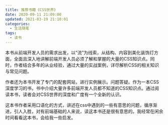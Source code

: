 ```yaml
---
title: 推荐书籍《CSS世界》
date: 2020-09-11 21:09:00
updated: 2021-03-19 21:10:01
categories: 
  - 生活随笔
tags: 
  - 读书
---
```





本书从前端开发人员的需求出发，以“流”为线索，从结构、内容到美化装饰灯方面，全面且深入地讲解前端开发人员必须了解和掌握的大量的CSS知识点。同时，作者结合多年的从业经验，通过大量的实战案例，详尽解析CSS的相关知识与常见问题。
<!-- more -->
作者还为本书开发了专门的配套网站，进行实例展示。问题答疑。作为一本CSS深度学习的书，书中介绍大量许多前端开发人员都不知道的CSS知识点。通过阅读本书，读者会对CSS世界的深度和广度有一个全新的认识。

这本书作者采用口语化的方式，讲述在css中遇到的一些有意思的问题，循序渐进，引人入胜，对有前端基础的人来说，读这本书还是很有意思的。我经常在闲余时间看看这本书，会给我一些启发。
